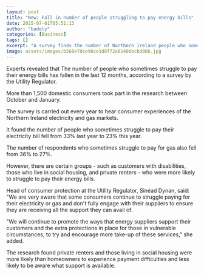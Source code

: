 ```yaml
---
layout: post
title: "New: Fall in number of people struggling to pay energy bills"
date: 2025-07-01T05:51:13
author: "badely"
categories: [Business]
tags: []
excerpt: "A survey finds the number of Northern Ireland people who sometimes struggle to pay their electricity and gas bills fell this year."
image: assets/images/b568e7dce96ce1d8f72a61406bcbd86b.jpg
---
```


Experts revealed that The number of people who sometimes struggle to pay their energy bills has fallen in the last 12 months, according to a survey by the Utility Regulator.

More than 1,500 domestic consumers took part in the research between October and January.

The survey is carried out every year to hear consumer experiences of the Northern Ireland electricity and gas markets.

It found the number of people who sometimes struggle to pay their electricity bill fell from 33% last year to 23% this year.

The number of respondents who sometimes struggle to pay for gas also fell from 36% to 27%.

However, there are certain groups - such as customers with disabilities, those who live in social housing, and private renters - who were more likely to struggle to pay their energy bills.

Head of consumer protection at the Utility Regulator, Sinéad Dynan, said: "We are very aware that some consumers continue to struggle paying for their electricity or gas and don't fully engage with their suppliers to ensure they are receiving all the support they can avail of.

"We will continue to promote the ways that energy suppliers support their customers and the extra protections in place for those in vulnerable circumstances, to try and encourage more take-up of these services," she added.

The research found private renters and those living in social housing were more likely than homeowners to experience payment difficulties and less likely to be aware what support is available.

